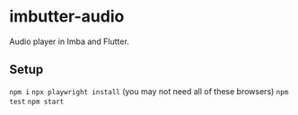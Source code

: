 # imbutter-audio

Audio player in Imba and Flutter.

## Setup

`npm i`
`npx playwright install` (you may not need all of these browsers)
`npm test`
`npm start`
